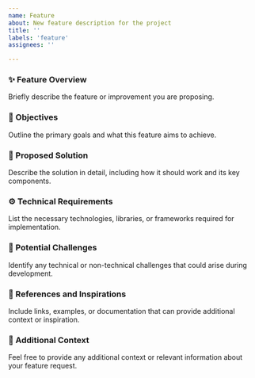 ```yaml
---
name: Feature
about: New feature description for the project
title: ''
labels: 'feature'
assignees: ''

---
```


### ✨ Feature Overview
Briefly describe the feature or improvement you are proposing.

### 🎯 Objectives
Outline the primary goals and what this feature aims to achieve.

### 🚀 Proposed Solution
Describe the solution in detail, including how it should work and its key components.

### ⚙️ Technical Requirements
List the necessary technologies, libraries, or frameworks required for implementation.

### 🚧 Potential Challenges
Identify any technical or non-technical challenges that could arise during development.

### 📖 References and Inspirations
Include links, examples, or documentation that can provide additional context or inspiration.

### 🔗 Additional Context  
Feel free to provide any additional context or relevant information about your feature request.
